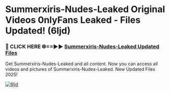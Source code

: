 # Summerxiris-Nudes-Leaked Original Videos 0nlyFans Leaked - Files Updated! (6ljd)

<h3>🔴 CLICK HERE 🌐==►► <a href="https://tinyurl.com/4mcuefdz" rel="nofollow">Summerxiris-Nudes-Leaked Updated Files</a></h3>

Get Summerxiris-Nudes-Leaked and all content. Now you can access all videos and pictures of Summerxiris-Nudes-Leaked. New Updated Files 2025!

[![6ljd](https://i.imgur.com/StAQSOY.gif)](https://tinyurl.com/4mcuefdz)
